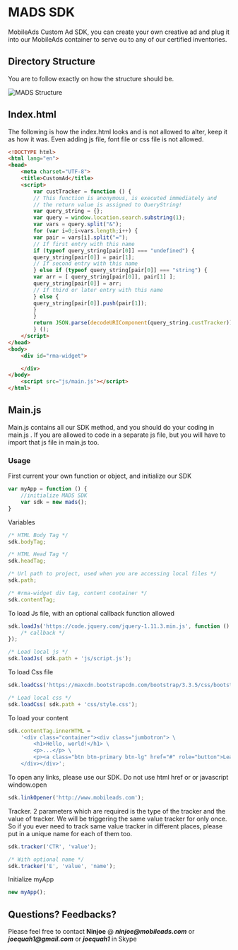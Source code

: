 # MADS SDK

MobileAds Custom Ad SDK, you can create your own creative ad and plug it into our MobileAds container to serve ou to any of our certified inventories.

## Directory Structure

You are to follow exactly on how the structure should be.

![MADS Structure](http://i.imgur.com/cyhEs0x.png?1)

## Index.html

The following is how the index.html looks and is not allowed to alter, keep it as how it was.
Even adding js file, font file or css file is not allowed. 

```html
<!DOCTYPE html>
<html lang="en">
<head>
    <meta charset="UTF-8">
    <title>CustomAd</title>
    <script>
        var custTracker = function () {
        // This function is anonymous, is executed immediately and 
        // the return value is assigned to QueryString!
        var query_string = {};
        var query = window.location.search.substring(1);
        var vars = query.split("&");
        for (var i=0;i<vars.length;i++) {
        var pair = vars[i].split("=");
        // If first entry with this name
        if (typeof query_string[pair[0]] === "undefined") {
        query_string[pair[0]] = pair[1];
        // If second entry with this name
        } else if (typeof query_string[pair[0]] === "string") {
        var arr = [ query_string[pair[0]], pair[1] ];
        query_string[pair[0]] = arr;
        // If third or later entry with this name
        } else {
        query_string[pair[0]].push(pair[1]);
        }
        } 
        return JSON.parse(decodeURIComponent(query_string.custTracker));
        } ();
    </script>
</head>
<body>
    <div id="rma-widget">

    </div>
</body>
    <script src="js/main.js"></script>
</html>
```

## Main.js

Main.js contains all our SDK method, and you should do your coding in main.js . If you are allowed to code in a separate js file, but you will have to import that js file in main.js too.

### Usage

First current your own function or object, and initialize our SDK

```javascript
var myApp = function () {
    //initialize MADS SDK
    var sdk = new mads();
}
```
    
Variables 

```javascript
/* HTML Body Tag */
sdk.bodyTag;

/* HTML Head Tag */
sdk.headTag;

/* Url path to project, used when you are accessing local files */
sdk.path;

/* #rma-widget div tag, content container */
sdk.contentTag;
```
    
To load Js file, with an optional callback function allowed 

```javascript
sdk.loadJs('https://code.jquery.com/jquery-1.11.3.min.js', function () {
    /* callback */
});

/* Load local js */ 
sdk.loadJs( sdk.path + 'js/script.js');
```
    
To load Css file
    
```javascript
sdk.loadCss('https://maxcdn.bootstrapcdn.com/bootstrap/3.3.5/css/bootstrap.min.css');

/* Load local css */
sdk.loadCss( sdk.path + 'css/style.css'); 
```
    
To load your content 

```javascript
sdk.contentTag.innerHTML = 
    '<div class="container"><div class="jumbotron"> \
        <h1>Hello, world!</h1> \
        <p>...</p> \
        <p><a class="btn btn-primary btn-lg" href="#" role="button">Learn more</a></p> \
    </div></div>';
```
        
To open any links, please use our SDK. Do not use html href or or javascript window.open

```javascript
sdk.linkOpener('http://www.mobileads.com');
```

Tracker. 2 parameters which are required is the type of the tracker and the value of tracker. We will be triggering the same value tracker for only once. So if you ever need to track same value tracker in different places, please put in a unique name for each of them too. 

```javascript
sdk.tracker('CTR', 'value');

/* With optional name */
sdk.tracker('E', 'value', 'name'); 
```
    
Initialize myApp

```javascript
new myApp();
```

## Questions? Feedbacks?

Please feel free to contact **Ninjoe** @ **_ninjoe@mobileads.com_** or **_joequah1@gmail.com_** or **_joequah1_** in Skype